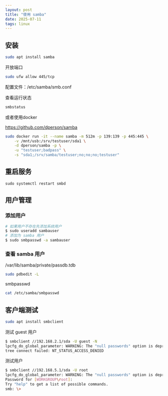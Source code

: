 ```yaml
---
layout: post
title: "使用 samba"
date: 2025-07-11
tags: linux
---
```


## 安装

```bash
sudo apt install samba
```

开放端口

```bash
sudo ufw allow 445/tcp
```

配置文件：/etc/samba/smb.conf

查看运行状态

```bash
smbstatus
```

或者使用docker

<https://github.com/dperson/samba>

```bash
sudo docker run -it --name samba -m 512m -p 139:139 -p 445:445 \
    -v /mnt/usb:/srv/testuser/sda1 \
    -d dperson/samba -p \
    -u "testuser;badpass" \
    -s "sda1;/srv/samba/testuser;no;no;no;testuser"
```

## 重启服务

```
sudo systemctl restart smbd
```

## 用户管理

### 添加用户

```bash
# 如果用户不存在先添加系统用户
$ sudo useradd sambauser
# 添加为 samba 用户
$ sudo smbpasswd -a sambauser
```

### 查看 samba 用户

/var/lib/samba/private/passdb.tdb 

```bash
sudo pdbedit -L
```

smbpasswd

```bash
cat /etc/samba/smbpasswd
```

## 客户端测试

```bash
sudo apt install smbclient
```

测试 guest 用户

```bash
$ smbclient //192.168.2.1/sda -U guest -N
lpcfg_do_global_parameter: WARNING: The "null passwords" option is deprecated
tree connect failed: NT_STATUS_ACCESS_DENIED
```

测试用户

```bash
$ smbclient //192.168.5.1/sda -U root
lpcfg_do_global_parameter: WARNING: The "null passwords" option is deprecated
Password for [WORKGROUP\root]:
Try "help" to get a list of possible commands.
smb: \> 
```
